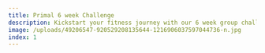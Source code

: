 ```yaml
---
title: Primal 6 week Challenge
description: Kickstart your fitness journey with our 6 week group challenge
image: /uploads/49206547-920529208135644-1216906037597044736-n.jpg
index: 1
---
```


